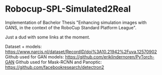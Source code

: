 # Robocup-SPL-Simulated2Real
Implementation of Bachelor Thesis "Enhancing simulation images with GANS, in the context of the RoboCup Standard Platform League".


Just a dud with some links at the moment.

Dataset + models: https://www.narcis.nl/dataset/RecordID/doi%3A10.21942%2Fuva.12570902
Github used for GAN models: https://github.com/eriklindernoren/PyTorch-GAN
Github used for Mask-RCNN and Panoptic: https://github.com/facebookresearch/detectron2
